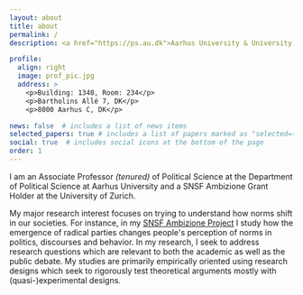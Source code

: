 ```yaml
---
layout: about
title: about
permalink: /
description: <a href="https://ps.au.dk">Aarhus University & University of Zurich</a>. 

profile:
  align: right
  image: prof_pic.jpg
  address: >
    <p>Building: 1340, Room: 234</p>
    <p>Bartholins Allé 7, DK</p>
    <p>8000 Aarhus C, DK</p>

news: false  # includes a list of news items
selected_papers: true # includes a list of papers marked as "selected={true}"
social: true  # includes social icons at the bottom of the page
order: 1
---
```


I am an Associate Professor *(tenured)* of Political Science at the Department of Political Science at Aarhus University and a SNSF Ambizione Grant Holder at the University of Zurich. 

My major research interest focuses on trying to understand how norms shift in our societies. For instance, in my [SNSF Ambizione Project](https://extremeentrance.github.io) I study how the emergence of radical parties changes people's perception of norms in politics, discourses and behavior. In my research, I seek to address research questions which are relevant to both the academic as well as the public debate. My studies are primarily empirically oriented using research designs which seek to rigorously test theoretical arguments mostly with (quasi-)experimental designs.
